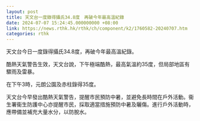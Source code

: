 ```yaml
---
layout: post
title: 天文台一度錄得攝氏34.8度　再破今年最高溫紀錄
date: 2024-07-07 15:24:45.000000000 +08:00
link: https://news.rthk.hk/rthk/ch/component/k2/1760582-20240707.htm
categories: rthk
---
```


天文台今日一度錄得攝氏34.8度，再破今年最高溫紀錄。

酷熱天氣警告生效，天文台說，下午極端酷熱，最高氣溫約35度，但局部地區有驟雨及雷暴。 

在下午3時，元朗公園及赤柱錄得35度。

天文台今早發出酷熱天氣警告，提醒巿民預防中暑，並避免長時間在戶外活動。衞生署衞生防護中心亦提醒市民，採取適當措施預防中暑及曬傷。進行戶外活動時，應帶備並補充大量水分，以防脫水。
